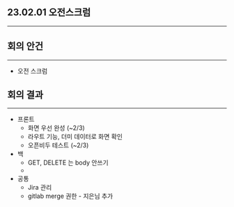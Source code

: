 ## 23.02.01 오전스크럼

---

## 회의 안건

---

- 오전 스크럼

## 회의 결과

---

- 프론트
    - 화면 우선 완성 (~2/3)
    - 라우트 기능, 더미 데이터로 화면 확인
    - 오픈비두 테스트 (~2/3)
- 백
    - GET, DELETE 는 body 안쓰기
    -
- 공통
    - Jira 관리
    - gitlab merge 권한 - 지은님 추가